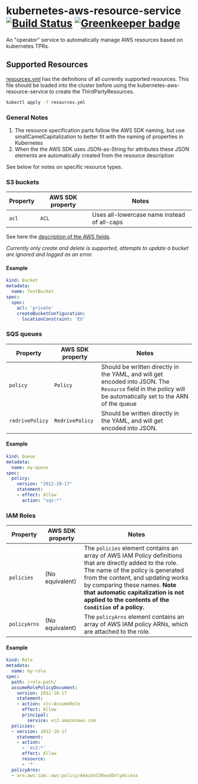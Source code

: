 # kubernetes-aws-resource-service [![Build Status](https://travis-ci.org/Collaborne/kubernetes-aws-resource-service.svg?branch=master)](https://travis-ci.org/Collaborne/kubernetes-aws-resource-service) [![Greenkeeper badge](https://badges.greenkeeper.io/Collaborne/kubernetes-aws-resource-service.svg)](https://greenkeeper.io/)

An "operator" service to automatically manage AWS resources based on kubernetes TPRs.

## Supported Resources

[resources.yml](/resources.yml) has the definitions of all currently supported resources. This file should be loaded into the cluster before using the kubernetes-aws-resource-service to create the ThirdPartyResources.

```sh
kubectl apply -f resources.yml
```

### General Notes

1. The resource specification parts follow the AWS SDK naming, but use smallCamelCapitalization to better fit with the naming of properties in Kubernetes
2. When the the AWS SDK uses JSON-as-String for attributes these JSON elements are automatically created from the resource description

See below for notes on specific resource types.

### S3 buckets

| Property | AWS SDK property | Notes
|----------|------------------|------
| `acl`    | `ACL`            | Uses all-lowercase name instead of all-caps

See here the [description of the AWS fields](http://docs.aws.amazon.com/AmazonS3/latest/API/RESTBucketPUT.html).

_Currently only create and delete is supported, attempts to update a bucket are ignored and logged as an error._

#### Example

```yaml
kind: Bucket
metadata:
  name: TestBucket
spec:
  spec:
    acl: 'private'
    createBucketConfiguration:
      locationConstraint: 'EU'
```

### SQS queues

| Property        | AWS SDK property | Notes
|-----------------|------------------|------
| `policy`        | `Policy`         | Should be written directly in the YAML, and will get encoded into JSON. The `Resource` field in the policy will be automatically set to the ARN of the queue
| `redrivePolicy` | `RedrivePolicy`  | Should be written directly in the YAML, and will get encoded into JSON.
#### Example

```yaml
kind: Queue
metadata:
  name: my-queue
spec:
  policy:
    version: "2012-10-17"
    statement:
    - effect: Allow
      action: "sqs:*"
```

### IAM Roles

| Property     | AWS SDK property | Notes
|--------------|------------------|------
| `policies`   | (No equivalent)  | The `policies` element contains an array of AWS IAM Policy definitions that are directly added to the role. The name of the policy is generated from the content, and updating works by comparing these names. **Note that automatic capitalization is not applied to the contents of the `Condition` of a policy.**
| `policyArns` | (No equivalent)  | The `policyArns` element contains an array of AWS IAM policy ARNs, which are attached to the role.

#### Example

```yaml
kind: Role
metadata:
  name: my-role
spec:
  path: /role-path/
  assumeRolePolicyDocument:
    version: 2012-10-17
    statement:
    - action: sts:AssumeRole
      effect: Allow
      principal:
        service: ec2.amazonaws.com
  policies:
  - version: 2012-10-17
    statement:
    - action:
      - 'ec2:*'
      effect: Allow
      resource:
      - '*'
  policyArns:
  - arn:aws:iam::aws:policy/AmazonS3ReadOnlyAccess
```